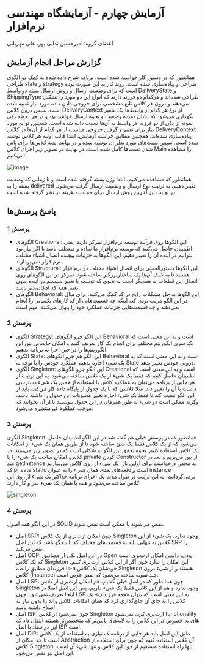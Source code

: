 # آزمایش چهارم - آزمایشگاه مهندسی نرم‌افزار
اعضای گروه: امیرحسین ندایی پور، علی مهربانی

## گزارش مراحل انجام آزمایش

همانطور که در دستور کار خواسته شده است، برنامه شرح داده شده به کمک دو الگوی طراحی state و strategy طراحی و پیاده‌سازی شده است. روند کار به این صورت بوده است که برای وضعیت ارسال و روش ارسال بسته دو واسط DeliveryState و ShippingType طراحی شده‌اند و هرکدام دو فرزند دارند که انواع این دو مورد را تشکیل می‌دهند و درون هر کلاس تابع مشخصی برای خروجی دادن داده مورد نیاز تعبیه شده است. سپس درون کلاس DeliveryContext از نوع هر کدام از واسط‌ها یک متغیر نگهداری می‌شود که نشان دهنده وضعیت و نحوه ارسال خواهند بود و در هر لحظه یکی نمونه از یکی از دو فرزند هر واسط به آن‌ها نسبت داده شده است. همچنین توابع مورد نیاز برای تغییر و گرفتن خروجی مناسب از هر کدام از آن‌ها در کلاس DeliveryContext پیاده‌سازی شده‌اند.
همچنین مطابق خواسته آزمایش، ابتدا قالب اولیه هر کلاس نوشته شده است. سپس تست‌های مورد نظر آن نوشته شده و در نهایت بدنه کلاس‌ها برای پاس شدن تست‌ها کامل شده است.
در نهایت در تصویر زیر اجرای کلاس Main را مشاهده می‌کنیم:

![image](https://github.com/AliMehrabani/SEL-Week4/assets/59169318/3a5775fb-d778-4356-9ef7-f1ae941eb6cd)

همانطور که مشاهده می‌کنیم، ابتدا وزن بسته گرفته شده است و تا زمانی که وصعیت بسته را به delivered تغییر دهیم، به ترتیب نوع ارسال و وضعیت ارسال گرفته می‌شود. در نهایت نیز آخرین روش ارسال برای محاسبه هزینه در نظر گرفته شده است.



## پاسخ پرسش‌ها

### پرسش 1

- الگوهای Creational: این الگوها روی فرآیند توسعه نرم‌افزار تمرکز دارند. یعنی اطمینان حاصل می‌کنند که توسعه نرم‌افزار ما ساده و منعطف باشد تا اگر نیاز بود بتوانیم در آینده آن را تغییر دهیم. این الگوها به جزئیات پیچیده اتصال اشیاء مختلف نرم‌افزار نمی‌پردازند.
- الگوهای Structural: این الگوها دستورالعملی برای اتصال اشیاء مختلف در نرم‌افزار هستند تا به کمک آن‌ها یک ساختاربزرگتر ساخته شود. تمرکز در این الگوهای روی اتصال این قطعات به همدیگر است به نحوی که توسعه یا تغییر سیستم در آینده بدون تغییر همه کد امکان‌پذیر باشد.
- الگوهای Behavioral: این الگوها به حل مشکلات رایج در کد کمک می‌کنند. برای مثال در این الگو مرتب بودن کد، اینکه چه قسمت‌هایی از کد کارهای یکسانی را انجام می‌دهند و چه قسمت‌هایی جزئیات عملکرد خود را پنهان می‌کنند، مهم است.

### پرسش 2

- الگوی Strategy: این الگو جزو الگوهای Behavioral است و به این معنی است که یک سری الگوریتم مختلف برای انجام یک کار تعریف کنیم و امکان جابجایی بین این الگوریتم‌ها را در حین اجرا به برنامه بدهیم.
- الگوی State: این الگو هم جزو الگوهای Behavioral است و به این معنی است که به یک شیء اجازه بدهیم عملکرد خودش را با توجه به State درونی خودش تغییر بدهد.
- الگوی Singleton: این الگو جزو الگوهای Creational است و به این معنی است که اطمینان حاصل کنیم که فقط یک شیء از یک کلاس ساخته می‌شود. به این ترتیب از هر جایی از برنامه می‌توان به عملکرد کلاس با استفاده از همین یک شیء دسترسی داشت یا آن را تغییر داد. مثلا کلاسی که با یک جدول از پایگاه داده کار می‌کند، باید از این الگو تبعیت کند تا فقط یک شیء اجازه تغییر محتویات این جدول را داشته باشد، وگرنه ممکن است دو شیء به طور همزمان در این جدول بنویسند یا از آن بخوانند که موجب عملکرد غیرمنتظره می‌شود.

### پرسش 3

الگوی Singleton. همانطور که در پرسش قبلی هم گفته شد در این الگو اطمینان حاصل می‌شود که از یک کلاس فقط یک شئ ساخته شود تا از طریق همان یک شیء از امکانات یک کلاس استفاده کنیم. نحوه تحقق این الگو به شکلی است که در تصویر زیر می‌بینید. در کلاس، امکان ساخت یک شیء را با private کردن Constructor از بین می‌بریم و بعد در متد getInstance به محض درخواست برای اولین بار، یک شیء از روی کلاس می‌سازیم که private static است و دفعه‌های بعدی همان شیء را به عنوان instance برمی‌گردانیم. به این ترتیب در طول مدت یک اجرای برنامه حداکثر یک شیء از روی این کلاس ساخته می‌شود و همه با همان یک شیء سر و کار دارند.

![singleton](https://github.com/AliMehrabani/SEL-Week4/assets/62210316/5fbe0ccb-c0c8-4703-a470-56b17406ebfe)

### پرسش 4

در این الگو همه اصول SOLID نقض می‌شوند یا ممکن است نقض شوند.

- اصل SRP: چون امکان ارث‌بری از یک کلاس Singleton وجود ندارد، یک شیء از این کلاس به تنهایی باید به قسمت‌های مختلف کد پاسخگو باشد که این اصل SRP را نقض می‌کند.
- اصل OCP: در این اصل یکی از مصادیق Open بودن، داشتن امکان ارث‌بری است که یک کلاس Singleton این امکان را ندارد چون اگر از این کلاس ارث‌بری کنیم، فرزندان مطابق رابطه is-a خودشان یک کلاس Singleton هستند و از شیء درون کلاس (Instance) چند نمونه ساخته می‌شود که نقض غرض است.
- اصل LSP: چون همانطور که در اصل قبلی گفتیم، هم امکان ارث‌بری از کلاس Singleton وجود ندارد و هم از این کلاس فقط یک شیء داریم، پس این اصل اصلا در اینجا تعریف نمی‌شود. چون LSP به این معنی است که بتوان «همه فرزندان» یک کلاس را به جای آن جای‌گذاری کرد که همان امکانات کلاس والد را بدون نیاز به اصلاح داشته باشد.
- اصل ISP: چون نمی‌شود از کلاس Singleton ارث‌بری کرد، نمی‌شود functionality های به خصوص در این کلاس را به لایه‌های پایین‌تر که متخصص‌تر هستند انتقال داد که این در تضاد با اصل ISP است.
- اصل DIP: طبق این اصل باید هر جایی از برنامه که نیازی به استفاده از یک کلاس است تا حد امکان از Abstraction آن کلاس استفاده کنیم که چون برای استفاده از کلاس Singleton تنها راه استفاده مستقیم از خود این کلاس و تنها شیء آن است، این اصل نیز نقض می‌شود.
